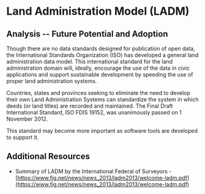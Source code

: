 # Land Administration Model (LADM)

## Analysis -- Future Potential and Adoption

Though there are no data standards designed for publication of open data, the International Standards Organization (ISO) has developed a general land administration data model. This international standard for the land administration domain will, ideally, encourage the use of the data in civic applications and support sustainable development by speeding the use of proper land administration systems.

Countries, states and provinces seeking to eliminate the need to develop their own Land Administration Systems can standardize the system in which deeds (or land titles) are recorded and maintained. The Final Draft International Standard, ISO FDIS 19152, was unanimously passed on 1 November 2012.

This standard may become more important as software tools are developed to support it.

## Additional Resources

*   Summary of LADM by the International Federal of Surveyors - [https://www.fig.net/news/news_2013/ladm2013/welcome-ladm.pdf](https://www.fig.net/news/news_2013/ladm2013/welcome-ladm.pdf)
